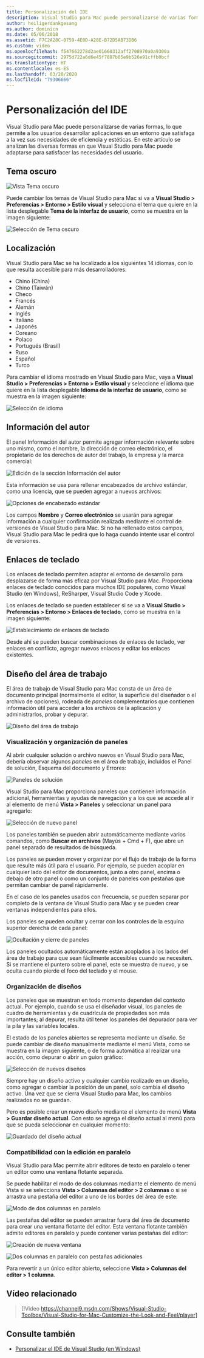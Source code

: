 ```yaml
---
title: Personalización del IDE
description: Visual Studio para Mac puede personalizarse de varias formas, lo que permite a los usuarios desarrollar aplicaciones en un entorno que satisfaga a la vez sus necesidades de eficiencia y estéticas. En este tema se analizan las diversas formas en que Visual Studio para Mac puede adaptarse para satisfacer las necesidades del usuario.
author: heiligerdankgesang
ms.author: dominicn
ms.date: 05/06/2018
ms.assetid: F7C2A28C-0759-4E0D-A28E-B72D5AB73DB6
ms.custom: video
ms.openlocfilehash: f547662278d2ae01660312aff2708970a0a9300a
ms.sourcegitcommit: 2975d722a6d6e45f7887b05e9b526e91cffb0bcf
ms.translationtype: HT
ms.contentlocale: es-ES
ms.lasthandoff: 03/20/2020
ms.locfileid: "79306666"
---
```

# <a name="customizing-the-ide"></a>Personalización del IDE

Visual Studio para Mac puede personalizarse de varias formas, lo que permite a los usuarios desarrollar aplicaciones en un entorno que satisfaga a la vez sus necesidades de eficiencia y estéticas. En este artículo se analizan las diversas formas en que Visual Studio para Mac puede adaptarse para satisfacer las necesidades del usuario.

## <a name="dark-theme"></a>Tema oscuro

![Vista Tema oscuro](media/customizing-the-ide-image7a.png)

Puede cambiar los temas de Visual Studio para Mac si va a **Visual Studio > Preferencias > Entorno > Estilo visual** y selecciona el tema que quiere en la lista desplegable **Tema de la interfaz de usuario**, como se muestra en la imagen siguiente:

![Selección de Tema oscuro](media/customizing-the-ide-image7b.png)

## <a name="localization"></a>Localización

Visual Studio para Mac se ha localizado a los siguientes 14 idiomas, con lo que resulta accesible para más desarrolladores:

* Chino (China)
* Chino (Taiwán)
* Checo
* Francés
* Alemán
* Inglés
* Italiano
* Japonés
* Coreano
* Polaco
* Portugués (Brasil)
* Ruso
* Español
* Turco

Para cambiar el idioma mostrado en Visual Studio para Mac, vaya a **Visual Studio > Preferencias > Entorno > Estilo visual** y seleccione el idioma que quiere en la lista desplegable **Idioma de la interfaz de usuario**, como se muestra en la imagen siguiente:

![Selección de idioma](media/customizing-the-ide-image11a.png)

## <a name="author-information"></a>Información del autor

El panel Información del autor permite agregar información relevante sobre uno mismo, como el nombre, la dirección de correo electrónico, el propietario de los derechos de autor del trabajo, la empresa y la marca comercial:

![Edición de la sección Información del autor](media/customizing-the-ide-image9a.png)

Esta información se usa para rellenar encabezados de archivo estándar, como una licencia, que se pueden agregar a nuevos archivos:

![Opciones de encabezado estándar](media/customizing-the-ide-image8a.png)

Los campos **Nombre** y **Correo electrónico** se usarán para agregar información a cualquier confirmación realizada mediante el control de versiones de Visual Studio para Mac. Si no ha rellenado estos campos, Visual Studio para Mac le pedirá que lo haga cuando intente usar el control de versiones.

## <a name="key-bindings"></a>Enlaces de teclado

Los enlaces de teclado permiten adaptar el entorno de desarrollo para desplazarse de forma más eficaz por Visual Studio para Mac. Proporciona enlaces de teclado conocidos para muchos IDE populares, como Visual Studio (en Windows), ReSharper, Visual Studio Code y Xcode.

Los enlaces de teclado se pueden establecer si se va a **Visual Studio > Preferencias > Entorno > Enlaces de teclado**, como se muestra en la imagen siguiente:

![Establecimiento de enlaces de teclado](media/customizing-the-ide-image10a.png)

Desde ahí se pueden buscar combinaciones de enlaces de teclado, ver enlaces en conflicto, agregar nuevos enlaces y editar los enlaces existentes.

## <a name="workspace-layout"></a>Diseño del área de trabajo

El área de trabajo de Visual Studio para Mac consta de un área de documento principal (normalmente el editor, la superficie del diseñador o el archivo de opciones), rodeada de *paneles* complementarios que contienen información útil para acceder a los archivos de la aplicación y administrarlos, probar y depurar.

 ![Diseño del área de trabajo](media/customizing-the-ide-image1a.png)

### <a name="viewing-and-arranging-pads"></a>Visualización y organización de paneles

Al abrir cualquier solución o archivo nuevos en Visual Studio para Mac, debería observar algunos *paneles* en el área de trabajo, incluidos el Panel de solución, Esquema del documento y Errores:

![Paneles de solución](media/customizing-the-ide-image2a.png)

Visual Studio para Mac proporciona paneles que contienen información adicional, herramientas y ayudas de navegación y a los que se accede al ir al elemento de menú **Vista > Paneles** y seleccionar un panel para agregarlo:

![Selección de nuevo panel](media/customizing-the-ide-image3a.png)

Los paneles también se pueden abrir automáticamente mediante varios comandos, como **Buscar en archivos** (Mayús + Cmd + F), que abre un panel separado de resultados de búsqueda.

Los paneles se pueden mover y organizar por el flujo de trabajo de la forma que resulte más útil para el usuario. Por ejemplo, se pueden acoplar en cualquier lado del editor de documentos, junto a otro panel, encima o debajo de otro panel o como un conjunto de paneles con pestañas que permitan cambiar de panel rápidamente.

En el caso de los paneles usados con frecuencia, se pueden separar por completo de la ventana de Visual Studio para Mac y se pueden crear ventanas independientes para ellos.

Los paneles se pueden ocultar y cerrar con los controles de la esquina superior derecha de cada panel:

![Ocultación y cierre de paneles](media/customizing-the-ide-image5a.png)

Los paneles ocultados automáticamente están acoplados a los lados del área de trabajo para que sean fácilmente accesibles cuando se necesiten. Si se mantiene el puntero sobre el panel, este se muestra de nuevo, y se oculta cuando pierde el foco del teclado y el mouse.

### <a name="organizing-layouts"></a>Organización de diseños

Los paneles que se muestran en todo momento dependen del contexto actual. Por ejemplo, cuando se usa el diseñador visual, los paneles de cuadro de herramientas y de cuadrícula de propiedades son más importantes; al depurar, resulta útil tener los paneles del depurador para ver la pila y las variables locales.

El estado de los paneles abiertos se representa mediante un *diseño*. Se puede cambiar de diseño manualmente mediante el menú Vista, como se muestra en la imagen siguiente, o de forma automática al realizar una acción, como depurar o abrir un guion gráfico:

![Selección de nuevos diseños](media/customizing-the-ide-image6b.png)

Siempre hay un diseño activo y cualquier cambio realizado en un diseño, como agregar o cambiar la posición de un panel, solo cambia el diseño activo. Una vez que se cierra Visual Studio para Mac, los cambios realizados no se guardan.

Pero es posible crear un nuevo diseño mediante el elemento de menú **Vista > Guardar diseño actual**. Con esto se agrega el diseño actual al menú para que se pueda seleccionar en cualquier momento:

![Guardado del diseño actual](media/customizing-the-ide-image6a.png)

### <a name="side-by-side-editing-support"></a>Compatibilidad con la edición en paralelo

Visual Studio para Mac permite abrir editores de texto en paralelo o tener un editor como una ventana flotante separada.

Se puede habilitar el modo de dos columnas mediante el elemento de menú Vista si se selecciona **Vista > Columnas del editor > 2 columnas** o si se arrastra una pestaña del editor a uno de los bordes del área de este:

![Modo de dos columnas en paralelo](media/customizing-the-ide-sbs.png)

Las pestañas del editor se pueden arrastrar fuera del área de documento para crear una ventana flotante del editor. Esta ventana flotante también admite editores en paralelo y puede contener varias pestañas del editor:

![Creación de nueva ventana](media/customizing-the-ide-sbs1.png)

![Dos columnas en paralelo con pestañas adicionales](media/customizing-the-ide-sbs2.png)

Para revertir a un único editor abierto, seleccione **Vista > Columnas del editor > 1 columna**.

## <a name="related-video"></a>Vídeo relacionado

> [!Video https://channel9.msdn.com/Shows/Visual-Studio-Toolbox/Visual-Studio-for-Mac-Customize-the-Look-and-Feel/player]

## <a name="see-also"></a>Consulte también

- [Personalizar el IDE de Visual Studio (en Windows)](/visualstudio/ide/personalizing-the-visual-studio-ide)